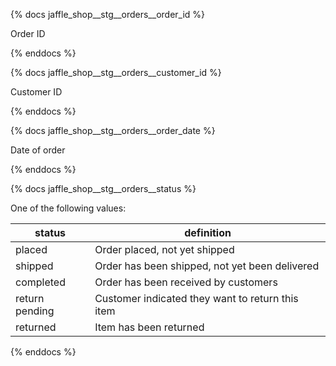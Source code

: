 {% docs jaffle_shop__stg__orders__order_id %}

Order ID

{% enddocs %}

{% docs jaffle_shop__stg__orders__customer_id %}

Customer ID

{% enddocs %}

{% docs jaffle_shop__stg__orders__order_date %}

Date of order

{% enddocs %}

{% docs jaffle_shop__stg__orders__status %}
	
One of the following values: 

| status         | definition                                       |
|----------------|--------------------------------------------------|
| placed         | Order placed, not yet shipped                    |
| shipped        | Order has been shipped, not yet been delivered   |
| completed      | Order has been received by customers             |
| return pending | Customer indicated they want to return this item |
| returned       | Item has been returned                           |

{% enddocs %}
